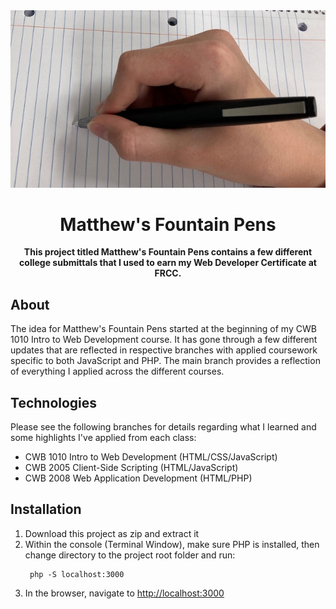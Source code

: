 <div align="center"><img src="myhand.jpeg"></div>
<h1 align="center">Matthew's Fountain Pens</h1>
<p align="center"><strong>This project titled Matthew's Fountain Pens contains a few different college submittals that I used to earn my Web Developer Certificate at FRCC.</strong>
<br/>
<h2>About</h2>
The idea for Matthew's Fountain Pens started at the beginning of my CWB 1010 Intro to Web Development course. It has gone through a few different updates that are reflected in respective branches with applied coursework specific to both JavaScript and PHP. The main branch provides a reflection of everything I applied across the different courses.  

<h2>Technologies</h2>
Please see the following branches for details regarding what I learned and some highlights I've applied from each class:
<ul>
<li>CWB 1010 Intro to Web Development (HTML/CSS/JavaScript)</li>
<li>CWB 2005 Client-Side Scripting (HTML/JavaScript)</li>
<li>CWB 2008 Web Application Development (HTML/PHP)</li>
</ul>

<h2>Installation</h2>

1. Download this project as zip and extract it
2. Within the console (Terminal Window), make sure PHP is installed, then change directory to the project root folder and run:
   ```
    php -S localhost:3000
   ```
3. In the browser, navigate to [http://localhost:3000](http://localhost:3000)
